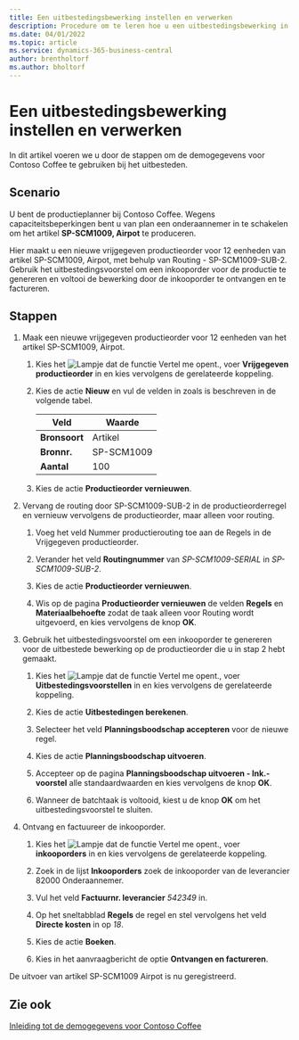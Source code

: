 ```yaml
---
title: Een uitbestedingsbewerking instellen en verwerken
description: Procedure om te leren hoe u een uitbestedingsbewerking in Business Central instelt en verwerkt.
ms.date: 04/01/2022
ms.topic: article
ms.service: dynamics-365-business-central
author: brentholtorf
ms.author: bholtorf
---
```


# <a name="set-up-and-process-a-subcontracting-operation"></a>Een uitbestedingsbewerking instellen en verwerken

In dit artikel voeren we u door de stappen om de demogegevens voor Contoso Coffee te gebruiken bij het uitbesteden.

## <a name="scenario"></a>Scenario

U bent de productieplanner bij Contoso Coffee. Wegens capaciteitsbeperkingen bent u van plan een onderaannemer in te schakelen om het artikel **SP-SCM1009, Airpot** te produceren.

Hier maakt u een nieuwe vrijgegeven productieorder voor 12 eenheden van artikel SP-SCM1009, Airpot, met behulp van Routing - SP-SCM1009-SUB-2. Gebruik het uitbestedingsvoorstel om een inkooporder voor de productie te genereren en voltooi de bewerking door de inkooporder te ontvangen en te factureren.

## <a name="steps"></a>Stappen

1. Maak een nieuwe vrijgegeven productieorder voor 12 eenheden van het artikel SP-SCM1009, Airpot.

    1. Kies het ![Lampje dat de functie Vertel me opent.](../../media/ui-search/search_small.png "Vertel me wat u wilt doen"), voer **Vrijgegeven productieorder** in en kies vervolgens de gerelateerde koppeling.  

    2. Kies de actie **Nieuw** en vul de velden in zoals is beschreven in de volgende tabel.  

        |Veld  |Waarde  |
        |---------|---------|
        |**Bronsoort** |Artikel|
        |**Bronnr.** |SP-SCM1009|
        |**Aantal** |100|
    3. Kies de actie **Productieorder vernieuwen**.  

2. Vervang de routing door SP-SCM1009-SUB-2 in de productieorderregel en vernieuw vervolgens de productieorder, maar alleen voor routing.  

    1. Voeg het veld Nummer productierouting toe aan de Regels in de Vrijgegeven productieorder.<!--in code, this is marked as visible=false-->

    2. Verander het veld **Routingnummer** van *SP-SCM1009-SERIAL* in *SP-SCM1009-SUB-2*.  

    3. Kies de actie **Productieorder vernieuwen**.  

    4. Wis op de pagina **Productieorder vernieuwen** de velden **Regels** en **Materiaalbehoefte** zodat de taak alleen voor Routing wordt uitgevoerd, en kies vervolgens de knop **OK**.

3. Gebruik het uitbestedingsvoorstel om een inkooporder te genereren voor de uitbestede bewerking op de productieorder die u in stap 2 hebt gemaakt.  

    1. Kies het ![Lampje dat de functie Vertel me opent.](../../media/ui-search/search_small.png "Vertel me wat u wilt doen"), voer **Uitbestedingsvoorstellen** in en kies vervolgens de gerelateerde koppeling.  

    2. Kies de actie **Uitbestedingen berekenen**.

    3. Selecteer het veld **Planningsboodschap accepteren** voor de nieuwe regel.

    4. Kies de actie **Planningsboodschap uitvoeren**.  

    5. Accepteer op de pagina **Planningsboodschap uitvoeren - Ink.-voorstel** alle standaardwaarden en kies vervolgens de knop **OK**.

    6. Wanneer de batchtaak is voltooid, kiest u de knop **OK** om het uitbestedingsvoorstel te sluiten.  

4. Ontvang en factuureer de inkooporder.  

    1. Kies het ![Lampje dat de functie Vertel me opent.](../../media/ui-search/search_small.png "Vertel me wat u wilt doen"), voer **inkooporders** in en kies vervolgens de gerelateerde koppeling.  

    2. Zoek in de lijst **Inkooporders** zoek de inkooporder van de leverancier 82000 Onderaannemer.

    3. Vul het veld **Factuurnr. leverancier** *542349* in.

    4. Op het sneltabblad **Regels** de regel en stel vervolgens het veld **Directe kosten** in op *18*.

    5. Kies de actie **Boeken**.  

    6. Kies in het aanvraagbericht de optie **Ontvangen en factureren**.  

De uitvoer van artikel SP-SCM1009 Airpot is nu geregistreerd.

## <a name="see-also"></a>Zie ook

[Inleiding tot de demogegevens voor Contoso Coffee](../contoso-coffee-intro.md)  
